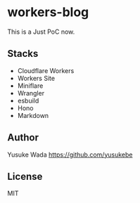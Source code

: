 # workers-blog

This is a Just PoC now.

## Stacks

* Cloudflare Workers
* Workers Site
* Miniflare
* Wrangler
* esbuild
* Hono
* Markdown

## Author

Yusuke Wada <https://github.com/yusukebe>

## License

MIT
